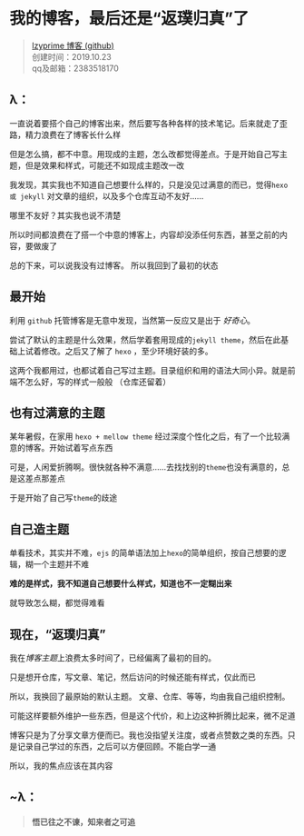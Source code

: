 # 我的博客，最后还是“返璞归真”了

> [lzyprime 博客 (github)](https://lzyprime.github.io)   
> 创建时间：2019.10.23  
> qq及邮箱：2383518170  

## λ：

一直说着要搭个自己的博客出来，然后要写各种各样的技术笔记。后来就走了歪路，精力浪费在了博客长什么样

但是怎么搞，都不中意。用现成的主题，怎么改都觉得差点。于是开始自己写主题，但是效果和样式，可能还不如现成主题改一改

我发现，其实我也不知道自己想要什么样的，只是没见过满意的而已，觉得`hexo 或 jekyll` 对文章的组织，以及多个仓库互动不友好……

哪里不友好？其实我也说不清楚

所以时间都浪费在了搭一个中意的博客上，内容却没添任何东西，甚至之前的内容，要做废了

总的下来，可以说我没有过博客。 所以我回到了最初的状态

## 最开始

利用 `github` 托管博客是无意中发现，当然第一反应又是出于 *好奇心*。

尝试了默认的主题是什么效果，然后学着套用现成的`jekyll theme`，然后在此基础上试着修改。之后又了解了 `hexo` ，至少环境好装的多。

这两个我都用过，也都试着自己写过主题。目录组织和用的语法大同小异。就是前端不怎么好，写的样式一般般 （仓库还留着）

## 也有过满意的主题

某年暑假，在家用 `hexo + mellow theme` 经过深度个性化之后，有了一个比较满意的博客。开始试着写点东西

可是，人闲爱折腾啊。很快就各种不满意……去找找别的`theme`也没有满意的，总是这差点那差点

于是开始了自己写`theme`的歧途

## 自己造主题

单看技术，其实并不难，`ejs` 的简单语法加上`hexo`的简单组织，按自己想要的逻辑，糊一个主题并不难

**难的是样式，我不知道自己想要什么样式，知道也不一定糊出来**

就导致怎么糊，都觉得难看

## 现在，“返璞归真”

我在*博客主题*上浪费太多时间了，已经偏离了最初的目的。

只是想开仓库，写文章、笔记，然后访问的时候还能有样式，仅此而已

所以，我换回了最原始的默认主题。 文章、仓库、等等，均由我自己组织控制。

可能这样要额外维护一些东西，但是这个代价，和上边这种折腾比起来，微不足道

博客只是为了分享文章方便而已。我也没指望关注度，或者点赞数之类的东西。只是记录自己学过的东西，之后可以方便回顾。不能白学一通

所以，我的焦点应该在其内容

## ~λ：

> #### 悟已往之不谏，知来者之可追